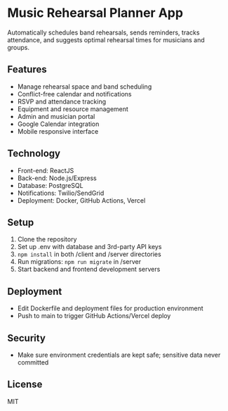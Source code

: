 # Music Rehearsal Planner App

Automatically schedules band rehearsals, sends reminders, tracks attendance, and suggests optimal rehearsal times for musicians and groups.

## Features
- Manage rehearsal space and band scheduling
- Conflict-free calendar and notifications
- RSVP and attendance tracking
- Equipment and resource management
- Admin and musician portal
- Google Calendar integration
- Mobile responsive interface

## Technology
- Front-end: ReactJS
- Back-end: Node.js/Express
- Database: PostgreSQL
- Notifications: Twilio/SendGrid
- Deployment: Docker, GitHub Actions, Vercel

## Setup
1. Clone the repository
2. Set up .env with database and 3rd-party API keys
3. `npm install` in both /client and /server directories
4. Run migrations: `npm run migrate` in /server
5. Start backend and frontend development servers

## Deployment
- Edit Dockerfile and deployment files for production environment
- Push to main to trigger GitHub Actions/Vercel deploy

## Security
- Make sure environment credentials are kept safe; sensitive data never committed

## License
MIT
